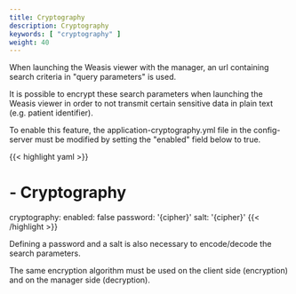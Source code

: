 ```yaml
---
title: Cryptography
description: Cryptography
keywords: [ "cryptography" ]
weight: 40
---
```


When launching the Weasis viewer with the manager, an url containing search criteria in "query parameters" is used.

It is possible to encrypt these search parameters when launching the Weasis viewer in order to not transmit certain sensitive data in plain text (e.g. patient identifier).

To enable this feature, the application-cryptography.yml file in the config-server must be modified by setting the "enabled" field below to true.

{{< highlight yaml >}}
# - Cryptography
cryptography:
    enabled: false
    password: '{cipher}'
    salt: '{cipher}'
{{< /highlight >}}

Defining a password and a salt is also necessary to encode/decode the search parameters.

The same encryption algorithm must be used on the client side (encryption) and on the manager side (decryption).